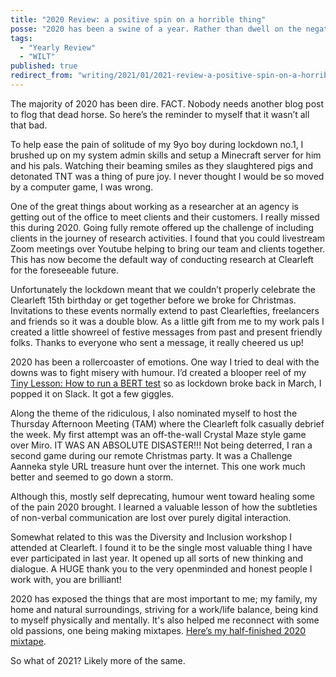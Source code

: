 ```yaml
---
title: "2020 Review: a positive spin on a horrible thing"
posse: "2020 has been a swine of a year. Rather than dwell on the negatives I wanted to share some of the positives."
tags:
  - "Yearly Review"
  - "WILT"
published: true
redirect_from: "writing/2021/01/2021-review-a-positive-spin-on-a-horrible-thing/"
---
```


The majority of 2020 has been dire. FACT. Nobody needs another blog post to flog that dead horse. So here’s the reminder to myself that it wasn’t all that bad.

To help ease the pain of solitude of my 9yo boy during lockdown no.1, I brushed up on my system admin skills and setup a Minecraft server for him and his pals. Watching their beaming smiles as they slaughtered pigs and detonated TNT was a thing of pure joy. I never thought I would be so moved by a computer game, I was wrong.

One of the great things about working as a researcher at an agency is getting out of the office to meet clients and their customers. I really missed this during 2020. Going fully remote offered up the challenge of including clients in the journey of research activities. I found that you could livestream Zoom meetings over Youtube helping to bring our team and clients together. This has now become the default way of conducting research at Clearleft for the foreseeable future.

Unfortunately the lockdown meant that we couldn’t properly celebrate the Clearleft 15th birthday or get together before we broke for Christmas. Invitations to these events normally extend to past Clearlefties, freelancers and friends so it was a double blow. As a little gift from me to my work pals I created a little showreel of festive messages from past and present friendly folks. Thanks to everyone who sent a message, it really cheered us up!

2020 has been a rollercoaster of emotions. One way I tried to deal with the downs was to fight misery with humour. I’d created a blooper reel of my [Tiny Lesson: How to run a BERT test](https://clearleft.com/posts/tiny-lesson-how-to-run-a-bert-test) so as lockdown broke back in March, I popped it on Slack. It got a few giggles.

Along the theme of the ridiculous, I also nominated myself to host the Thursday Afternoon Meeting (TAM) where the Clearleft folk casually debrief the week. My first attempt was an off-the-wall Crystal Maze style game over Miro. IT WAS AN ABSOLUTE DISASTER!!! Not being deterred, I ran a second game during our remote Christmas party. It was a Challenge Aanneka style URL treasure hunt over the internet. This one work much better and seemed to go down a storm.

Although this, mostly self deprecating, humour went toward healing some of the pain 2020 brought. I learned a valuable lesson of how the subtleties of non-verbal communication are lost over purely digital interaction.

Somewhat related to this was the Diversity and Inclusion workshop I attended at Clearleft. I found it to be the single most valuable thing I have ever participated in last year. It opened up all sorts of new thinking and dialogue. A HUGE thank you to the very openminded and honest people I work with, you are brilliant!

2020 has exposed the things that are most important to me; my family, my home and natural surroundings, striving for a work/life balance, being kind to myself physically and mentally. It's also helped me reconnect with some old passions, one being making mixtapes. [Here’s my half-finished 2020 mixtape](https://soundcloud.com/user-181218832/jammin-barry-presents-2020-mixtape-roughcut).

So what of 2021? Likely more of the same.
